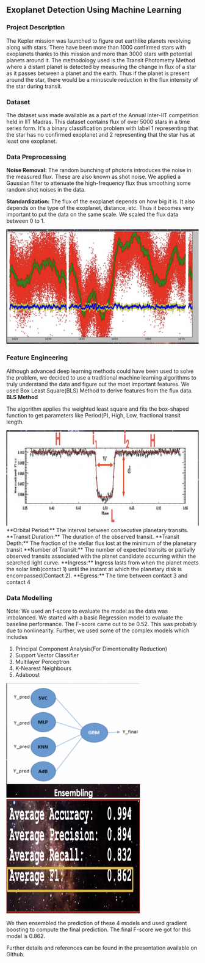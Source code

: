 ## Exoplanet Detection Using Machine Learning


### Project Description
The Kepler mission was launched to figure out earthlike planets revolving along with stars. There have been more than 1000 confirmed stars with exoplanets thanks to this mission and more than 3000 stars with potential planets around it. The methodology used is the Transit Photometry Method where a distant planet is detected by measuring the change in flux of a star as it passes between a planet and the earth. Thus if the planet is present around the star, there would be a minuscule reduction in the flux intensity of the star during transit.

### Dataset

The dataset was made available as a part of the Annual Inter-IIT competition held in IIT Madras. This dataset contains flux of over 5000 stars in a time series form. It's a binary classification problem with label 1 representing that the star has no confirmed exoplanet and 2 representing that the star has at least one exoplanet.

### Data Preprocessing

**Noise Removal:**
The random bunching of photons introduces the noise in the measured flux. These are also known as shot noise. We applied a Gaussian filter to attenuate the high-frequency flux thus smoothing some random shot noises in the data.

**Standardization:**
The flux of the exoplanet depends on how big it is. It also depends on the type of the exoplanet, distance, etc. Thus it becomes very important to put the data on the same scale. We scaled the flux data between 0 to 1.

<img src="images/denoise_flux.png" width="600" height="300" /> 

### Feature Engineering

Although advanced deep learning methods could have been used to solve the problem, we decided to use a traditional machine learning algorithms to truly understand the data and figure out the most important features. We used Box Least Square(BLS) Method to derive features from the flux data. 
**BLS Method**

The algorithm applies the weighted least square and fits the box-shaped function to get parameters like Period(P), High, Low, fractional transit length.

<img src="images/BLS.png" width="600" height="250" /> 
**Orbital Period:** The interval between consecutive planetary transits.
**Transit Duration:** The duration of the observed transit.
**Transit Depth:** The fraction of the stellar flux lost at the minimum of the planetary transit
**Number of Transit:** The number of expected transits or partially observed transits associated with the planet candidate occurring within the searched light curve.
**Ingress:** Ingress lasts from when the planet meets the solar limb(contact 1) until the instant at which the planetary disk is encompassed(Contact 2).
**Egress:** The time between contact 3 and contact 4


### Data Modelling

Note: We used an f-score to evaluate the model as the data was imbalanced. 
We started with a basic Regression model to evaluate the baseline performance. The F-score came out to be 0.52. This was probably due to nonlinearity. Further, we used some of the complex models which includes

1. Principal Component Analysis(For Dimentionality Reduction)
2. Support Vector Classifier
3. Multilayer Perceptron
4. K-Nearest Neighbours
5. Adaboost

<img src="images/Ensemble.png" width="350" height="300" /> <img src="images/Perfomance.png" width="350" height="300" />


We then ensembled the prediction of these 4 models and used gradient boosting to compute the final prediction. The final F-score we got for this model is 0.862.

Further details and references can be found in the presentation available on Github.
